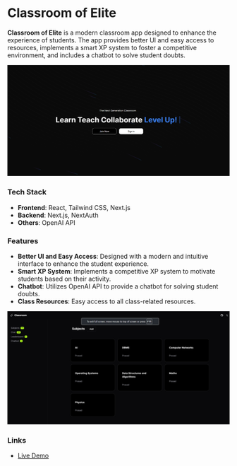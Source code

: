# Classroom of Elite

**Classroom of Elite** is a modern classroom app designed to enhance the experience of students. The app provides better UI and easy access to resources, implements a smart XP system to foster a competitive environment, and includes a chatbot to solve student doubts.

![Classroom of Elite Screenshot](co1.png)

### Tech Stack

- **Frontend**: React, Tailwind CSS, Next.js
- **Backend**: Next.js, NextAuth
- **Others**: OpenAI API

### Features

- **Better UI and Easy Access**: Designed with a modern and intuitive interface to enhance the student experience.
- **Smart XP System**: Implements a competitive XP system to motivate students based on their activity.
- **Chatbot**: Utilizes OpenAI API to provide a chatbot for solving student doubts.
- **Class Resources**: Easy access to all class-related resources.

![Classroom of Elite Screenshot](co2.png)

### Links

- [Live Demo](#)
